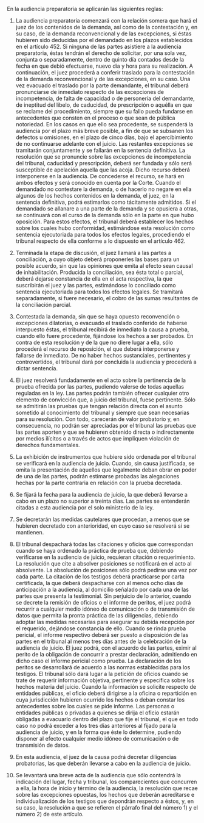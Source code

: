En la audiencia preparatoria se aplicarán las siguientes reglas:

1) La audiencia preparatoria comenzará con la relación somera que hará el juez de los contenidos de la demanda, así como de la contestación y, en su caso, de la demanda reconvencional y de las excepciones, si éstas hubieren sido deducidas por el demandado en los plazos establecidos en el artículo 452.
Si ninguna de las partes asistiere a la audiencia preparatoria, éstas tendrán el derecho de solicitar, por una sola vez, conjunta o separadamente, dentro de quinto día contados desde la fecha en que debió efectuarse, nuevo día y hora para su realización.
A continuación, el juez procederá a conferir traslado para la contestación de la demanda reconvencional y de las excepciones, en su caso.
Una vez evacuado el traslado por la parte demandante, el tribunal deberá pronunciarse de inmediato respecto de las excepciones de incompetencia, de falta de capacidad o de personería del demandante, de ineptitud del libelo, de caducidad, de prescripción o aquélla en que se reclame del procedimiento, siempre que su fallo pueda fundarse en antecedentes que consten en el proceso o que sean de pública notoriedad. En los casos en que ello sea procedente, se suspenderá la audiencia por el plazo más breve posible, a fin de que se subsanen los defectos u omisiones, en el plazo de cinco días, bajo el apercibimiento de no continuarse adelante con el juicio.
Las restantes excepciones se tramitarán conjuntamente y se fallarán en la sentencia definitiva.
La resolución que se pronuncie sobre las excepciones de incompetencia del tribunal, caducidad y prescripción, deberá ser fundada y sólo será susceptible de apelación aquella que las acoja. Dicho recurso deberá interponerse en la audiencia. De concederse el recurso, se hará en ambos efectos y será conocido en cuenta por la Corte.
Cuando el demandado no contestare la demanda, o de hacerlo no negare en ella algunos de los hechos contenidos en la demanda, el juez, en la sentencia definitiva, podrá estimarlos como tácitamente admitidos.
Si el demandado se allanare a una parte de la demanda y se opusiera a otras, se continuará con el curso de la demanda sólo en la parte en que hubo oposición. Para estos efectos, el tribunal deberá establecer los hechos sobre los cuales hubo conformidad, estimándose esta resolución como sentencia ejecutoriada para todos los efectos legales, procediendo el tribunal respecto de ella conforme a lo dispuesto en el artículo 462.

2) Terminada la etapa de discusión, el juez llamará a las partes a conciliación, a cuyo objeto deberá proponerles las bases para un posible acuerdo, sin que las opiniones que emita al efecto sean causal de inhabilitación.
Producida la conciliación, sea ésta total o parcial, deberá dejarse constancia de ella en el acta respectiva, la que suscribirán el juez y las partes, estimándose lo conciliado como sentencia ejecutoriada para todos los efectos legales.
Se tramitará separadamente, si fuere necesario, el cobro de las sumas resultantes de la conciliación parcial.

3) Contestada la demanda, sin que se haya opuesto reconvención o excepciones dilatorias, o evacuado el traslado conferido de haberse interpuesto éstas, el tribunal recibirá de inmediato la causa a prueba, cuando ello fuere procedente, fijándose los hechos a ser probados. En contra de esta resolución y de la que no diere lugar a ella, sólo procederá el recurso de reposición, el que deberá interponerse y fallarse de inmediato.
De no haber hechos sustanciales, pertinentes y controvertidos, el tribunal dará por concluida la audiencia y procederá a dictar sentencia.

4) El juez resolverá fundadamente en el acto sobre la pertinencia de la prueba ofrecida por las partes, pudiendo valerse de todas aquellas reguladas en la ley. Las partes podrán también ofrecer cualquier otro elemento de convicción que, a juicio del tribunal, fuese pertinente.
Sólo se admitirán las pruebas que tengan relación directa con el asunto sometido al conocimiento del tribunal y siempre que sean necesarias para su resolución.
Con todo, carecerán de valor probatorio y, en consecuencia, no podrán ser apreciadas por el tribunal las pruebas que las partes aporten y que se hubieren obtenido directa o indirectamente por medios ilícitos o a través de actos que impliquen violación de derechos fundamentales.

5) La exhibición de instrumentos que hubiere sido ordenada por el tribunal se verificará en la audiencia de juicio. Cuando, sin causa justificada, se omita la presentación de aquellos que legalmente deban obrar en poder de una de las partes, podrán estimarse probadas las alegaciones hechas por la parte contraria en relación con la prueba decretada.

6) Se fijará la fecha para la audiencia de juicio, la que deberá llevarse a cabo en un plazo no superior a treinta días. Las partes se entenderán citadas a esta audiencia por el solo ministerio de la ley.

7) Se decretarán las medidas cautelares que procedan, a menos que se hubieren decretado con anterioridad, en cuyo caso se resolverá si se mantienen.

8) El tribunal despachará todas las citaciones y oficios que correspondan cuando se haya ordenado la práctica de prueba que, debiendo verificarse en la audiencia de juicio, requieran citación o requerimiento.
La resolución que cite a absolver posiciones se notificará en el acto al absolvente. La absolución de posiciones sólo podrá pedirse una vez por cada parte.
La citación de los testigos deberá practicarse por carta certificada, la que deberá despacharse con al menos ocho días de anticipación a la audiencia, al domicilio señalado por cada una de las partes que presenta la testimonial.
Sin perjuicio de lo anterior, cuando se decrete la remisión de oficios o el informe de peritos, el juez podrá recurrir a cualquier medio idóneo de comunicación o de transmisión de datos que permita la pronta práctica de las diligencias, debiendo adoptar las medidas necesarias para asegurar su debida recepción por el requerido, dejándose constancia de ello.
Cuando se rinda prueba pericial, el informe respectivo deberá ser puesto a disposición de las partes en el tribunal al menos tres días antes de la celebración de la audiencia de juicio. El juez podrá, con el acuerdo de las partes, eximir al perito de la obligación de concurrir a prestar declaración, admitiendo en dicho caso el informe pericial como prueba. La declaración de los peritos se desarrollará de acuerdo a las normas establecidas para los testigos.
El tribunal sólo dará lugar a la petición de oficios cuando se trate de requerir información objetiva, pertinente y específica sobre los hechos materia del juicio. Cuando la información se solicite respecto de entidades públicas, el oficio deberá dirigirse a la oficina o repartición en cuya jurisdicción hubieren ocurrido los hechos o deban constar los antecedentes sobre los cuales se pide informe. Las personas o entidades públicas o privadas a quienes se dirija el oficio estarán obligadas a evacuarlo dentro del plazo que fije el tribunal, el que en todo caso no podrá exceder a los tres días anteriores al fijado para la audiencia de juicio, y en la forma que éste lo determine, pudiendo disponer al efecto cualquier medio idóneo de comunicación o de transmisión de datos.

9) En esta audiencia, el juez de la causa podrá decretar diligencias probatorias, las que deberán llevarse a cabo en la audiencia de juicio.

10) Se levantará una breve acta de la audiencia que sólo contendrá la indicación del lugar, fecha y tribunal, los comparecientes que concurren a ella, la hora de inicio y término de la audiencia, la resolución que recae sobre las excepciones opuestas, los hechos que deberán acreditarse e individualización de los testigos que depondrán respecto a éstos, y, en su caso, la resolución a que se refieren el párrafo final del número 1) y el número 2) de este artículo.